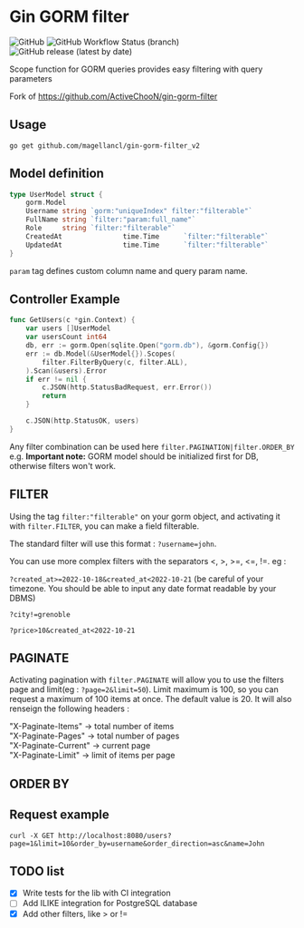 <!--
 Copyright (c) 2022 MagellanCL

 This software is released under the MIT License.
 https://opensource.org/licenses/MIT
-->

# Gin GORM filter
![GitHub](https://img.shields.io/github/license/Magellancl/gin-gorm-filter_v2)
![GitHub Workflow Status (branch)](https://img.shields.io/github/workflow/status/Magellancl/gin-gorm-filter_v2/CI/master)
![GitHub release (latest by date)](https://img.shields.io/github/v/release/Magellancl/gin-gorm-filter_v2)

Scope function for GORM queries provides easy filtering with query parameters

Fork of https://github.com/ActiveChooN/gin-gorm-filter

## Usage

```(shell)
go get github.com/magellancl/gin-gorm-filter_v2
```

## Model definition
```go
type UserModel struct {
    gorm.Model
    Username string `gorm:"uniqueIndex" filter:"filterable"`
    FullName string `filter:"param:full_name"`
    Role     string `filter:"filterable"`
	CreatedAt               time.Time      `filter:"filterable"`
	UpdatedAt               time.Time      `filter:"filterable"`
}
```
`param` tag defines custom column name and query param name.

## Controller Example
```go
func GetUsers(c *gin.Context) {
	var users []UserModel
	var usersCount int64
	db, err := gorm.Open(sqlite.Open("gorm.db"), &gorm.Config{})
	err := db.Model(&UserModel{}).Scopes(
		filter.FilterByQuery(c, filter.ALL),
	).Scan(&users).Error
	if err != nil {
		c.JSON(http.StatusBadRequest, err.Error())
		return
	}

	c.JSON(http.StatusOK, users)
}
```
Any filter combination can be used here `filter.PAGINATION|filter.ORDER_BY` e.g. **Important note:** GORM model should be initialized first for DB, otherwise filters won't work.

## FILTER

Using the tag `filter:"filterable"` on your gorm object, and activating it with `filter.FILTER`, you can make a field filterable.

The standard filter will use this format : `?username=john`.

You can use more complex filters with the separators <, >, >=, <=, !=. eg :

`?created_at>=2022-10-18&created_at<2022-10-21` (be careful of your timezone. You should be able to input any date format readable by your DBMS)

`?city!=grenoble`

`?price>10&created_at<2022-10-21`

## PAGINATE

Activating pagination with `filter.PAGINATE` will allow you to use the filters page and limit(eg : `?page=2&limit=50`). Limit maximum is 100, so you can request a maximum of 100 items at once. The default value is 20.
It will also renseign the following headers :

"X-Paginate-Items" -> total number of items\
"X-Paginate-Pages" -> total number of pages\
"X-Paginate-Current" -> current page\
"X-Paginate-Limit" -> limit of items per page

## ORDER BY



## Request example
```(shell)
curl -X GET http://localhost:8080/users?page=1&limit=10&order_by=username&order_direction=asc&name=John
```

## TODO list
- [x] Write tests for the lib with CI integration
- [ ] Add ILIKE integration for PostgreSQL database
- [X] Add other filters, like > or !=
